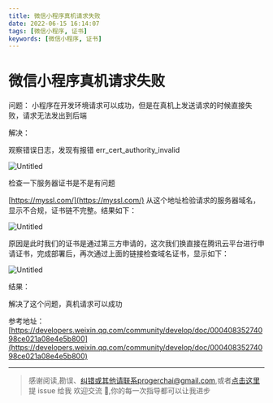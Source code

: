 ```yaml
---
title: 微信小程序真机请求失败
date: 2022-06-15 16:14:07
tags: [微信小程序, 证书]
keywords: [微信小程序, 证书]
---
```


# 微信小程序真机请求失败

问题： 小程序在开发环境请求可以成功，但是在真机上发送请求的时候直接失败，请求无法发出到后端

解决：

观察错误日志，发现有报错 err_cert_authority_invalid

![Untitled](/static/notion/wxmps/Untitled.png)

检查一下服务器证书是不是有问题

[https://myssl.com/](https://myssl.com/) 从这个地址检验请求的服务器域名，显示不合规，证书链不完整。结果如下： 

![Untitled](/static/notion/wxmps/Untitled%201.png)

原因是此时我们的证书是通过第三方申请的，这次我们换直接在腾讯云平台进行申请证书，完成部署后，再次通过上面的链接检查域名证书，显示如下：

![Untitled](/static/notion/wxmps/Untitled%202.png)

结果： 

解决了这个问题，真机请求可以成功

参考地址：[https://developers.weixin.qq.com/community/develop/doc/00040835274098ce021a08e4e5b800](https://developers.weixin.qq.com/community/develop/doc/00040835274098ce021a08e4e5b800)



---

> 感谢阅读,勘误、纠错或其他请联系progerchai@gmail.com,或者[点击这里](https://github.com/progerchai/progerchai.github.io/issues/new)提 issue 给我
> 欢迎交流 👏,你的每一次指导都可以让我进步